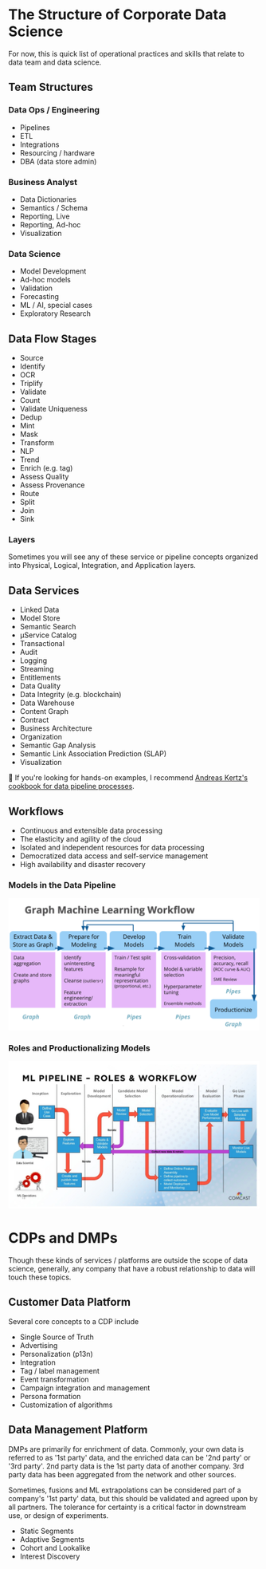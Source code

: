 # The Structure of Corporate Data Science

For now, this is quick list of operational practices and skills that relate to data team and data science. 

## Team Structures
### Data Ops / Engineering
* Pipelines
* ETL
* Integrations
* Resourcing / hardware
* DBA (data store admin)

### Business Analyst
* Data Dictionaries
* Semantics / Schema
* Reporting, Live
* Reporting, Ad-hoc
* Visualization

### Data Science
* Model Development
* Ad-hoc models
* Validation
* Forecasting
* ML / AI, special cases
* Exploratory Research

## Data Flow Stages

* Source
* Identify
* OCR
* Triplify
* Validate
* Count
* Validate Uniqueness
* Dedup
* Mint
* Mask
* Transform
* NLP
* Trend
* Enrich (e.g. tag)
* Assess Quality
* Assess Provenance
* Route
* Split
* Join
* Sink

### Layers

Sometimes you will see any of these service or pipeline concepts organized into Physical, Logical, Integration, and Application layers.

## Data Services

* Linked Data
* Model Store
* Semantic Search
* µService Catalog
* Transactional
* Audit
* Logging
* Streaming
* Entitlements
* Data Quality
* Data Integrity (e.g. blockchain)
* Data Warehouse
* Content Graph
* Contract
* Business Architecture
* Organization
* Semantic Gap Analysis
* Semantic Link Association Prediction (SLAP)
* Visualization

📖 If you're looking for hands-on examples, I recommend [Andreas Kertz's cookbook for data pipeline processes](https://github.com/andkret/Cookbook/blob/master/Data%20Engineering%20Cookbook.pdf).

## Workflows

* Continuous and extensible data processing
* The elasticity and agility of the cloud
* Isolated and independent resources for data processing
* Democratized data access and self-service management
* High availability and disaster recovery

### Models in the Data Pipeline

![ML pipeline flow example, and roles](assets/data/graph-ml-workflow.png)

### Roles and Productionalizing Models

![ML pipeline flow example, and roles](assets/data/ML-pipeline-flow.png)


# CDPs and DMPs

Though these kinds of services / platforms are outside the scope of data science, generally, any company that have a robust relationship to data will touch these topics.

## Customer Data Platform

Several core concepts to a CDP include

* Single Source of Truth
* Advertising
* Personalization (p13n)
* Integration
* Tag / label management
* Event transformation
* Campaign integration and management
* Persona formation
* Customization of algorithms

## Data Management Platform

DMPs are primarily for enrichment of data.  Commonly, your own data is referred to as '1st party' data, and the enriched data can be '2nd party' or '3rd party'.  2nd party data is the 1st party data of another company.  3rd party data has been aggregated from the network and other sources.  

Sometimes, fusions and ML extrapolations can be considered part of a company's '1st party' data, but this should be validated and agreed upon by all partners.  The tolerance for certainty is a critical factor in downstream use, or design of experiments.

* Static Segments
* Adaptive Segments
* Cohort and Lookalike
* Interest Discovery
